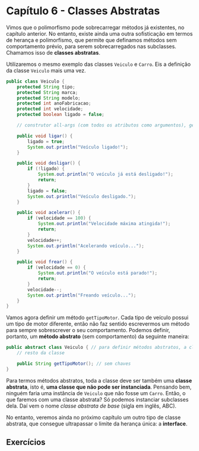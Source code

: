 # Capítulo 6 - Classes Abstratas

Vimos que o polimorfismo pode sobrecarregar métodos já existentes, no capítulo anterior. No entanto, existe ainda uma outra sofisticação em termos de herança e polimorfismo, que permite que definamos métodos sem comportamento prévio, para serem sobrecarregados nas subclasses. Chamamos isso de **classes abstratas**.

Utilizaremos o mesmo exemplo das classes `Veiculo` e `Carro`. Eis a definição da classe `Veiculo` mais uma vez.

```java
public class Veiculo {
    protected String tipo;
    protected String marca;
    protected String modelo;
    protected int anoFabricacao;
    protected int velocidade;
    protected boolean ligado = false;

    // construtor all-args (com todos os atributos como argumentos), getters e setters...

    public void ligar() {
        ligado = true;
        System.out.println("Veículo ligado!");
    }

    public void desligar() {
        if (!ligado) {
            System.out.println("O veículo já está desligado!");
            return;
        }
        ligado = false;
        System.out.println("Veículo desligado.");
    }

    public void acelerar() {
        if (velocidade == 100) {
            System.out.println("Velocidade máxima atingida!");
            return;
        }
        velocidade++;
        System.out.println("Acelerando veículo...");
    }

    public void frear() {
        if (velocidade == 0) {
            System.out.println("O veículo está parado!");
            return;
        }
        velocidade--;
        System.out.println("Freando veículo...");
    }
}
```

Vamos agora definir um método `getTipoMotor`. Cada tipo de veículo possui um tipo de motor diferente, então não faz sentido escrevermos um método para sempre sobrescrever o seu comportamento. Podemos definir, portanto, um **método abstrato** (sem comportamento) da seguinte maneira:

```java
public abstract class Veiculo { // para definir métodos abstratos, a classe também deve ser abstrata
    // resto da classe

    public String getTipoMotor(); // sem chaves
}
```

Para termos métodos abstratos, toda a classe deve ser também uma **classe abstrata**, isto é, **uma classe que não pode ser instanciada**. Pensando bem, ninguém faria uma instância de `Veiculo` que não fosse um `Carro`. Então, o que faremos com uma classe abstrata? Só podemos instanciar subclasses dela. Daí vem o nome *classe abstrata de base* (sigla em inglês, ABC).

No entanto, veremos ainda no próximo capítulo um outro tipo de classe abstrata, que consegue ultrapassar o limite da herança única: a **interface**.

## Exercícios